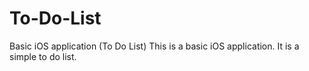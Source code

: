 # To-Do-List
Basic iOS application (To Do List)
This is a basic iOS application.
It is a simple to do list.

